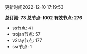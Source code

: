更新时间2022-12-10 17:19:53

**总订阅: 73**
**总节点: 1002**
**有效节点: 276**
- ss节点: 41
- trojan节点: 57
- v2ray节点: 177
- ssr节点: 1
